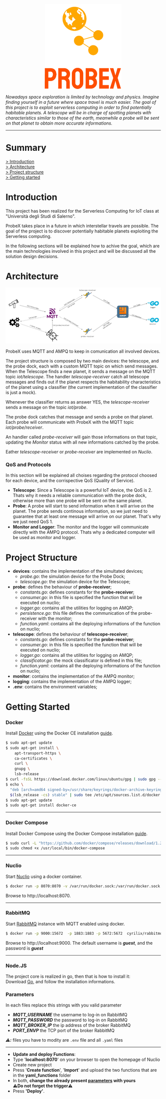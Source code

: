 <p align="center">
  <img src="img/logo_small.png" alt="logo" width="250" align="middle"/>
</p>

*Nowadays space exploration is limited by technology and physics. Imagine finding yourself in a future where space travel is much easier. The goal of this project is to exploit serverless computing in order to find potentially habitable planets. A telescope will be in charge of spotting planets with characteristics similar to those of the earth, meanwhile a probe will be sent on that planet to obtain more accurate informations.*

-----

# Summary

[> Introduction](#Introduction)\
[> Architecture](#Architecture)\
[> Project structure](#Project-structure)\
[> Getting started](#Getting-started)

# Introduction

This project has been realized for the Serverless Computing for IoT class at "Università degli Studi di Salerno".

ProbeX takes place in a future in which interstellar travels are possible. The goal of the project is to discover potentially habitable planets exploiting the Serverless computing.

In the following sections will be explained how to achive the goal, which are the main technologies involved in this project and will be discussed all the solution design decisions.

# Architecture

<img src="img/architecture.png" alt="architecture"/>

ProbeX uses MQTT and AMPQ to keep in comunication all involved devices.

The project structure is composed by two main devices: the telescope, and the probe dock, each with a custom MQTT topic on which send messages.
When the Telescope finds a new planet, it sends a message on the MQTT topic *iot/telescope*. The handler *telescope-receiver* catch all telescope messages and finds out if the planet respects the habitability characteristics of the planet using a classifier (the current implementation of the classifier is just a mock).

Whenever the classifier returns as answer YES, the *telescope-receiver* sends a message on the topic *iot/probe*.

The probe dock catches that message and sends a probe on that planet. Each probe will communicate with ProbeX with the MQTT topic *iot/probe/receiver*.

An handler called *probe-receiver* will gain those informations on that topic, updating the *Monitor* status with all new informations catched by the probe.

Eather *telescope-receiver* or *probe-receiver* are implemented on *Nuclio*.

### QoS and Protocols

In this section will be explained all choises regarding the protocol choosed for each device, and the corrispective QoS (Quality of Service).

* **Telescope**: Since a Telescope is a powerful IoT device, the QoS is 2. Thats why it needs a reliable communication with the probe dock, otherwise more than one probe will be sent on the same planet.
* **Probe**: A probe will start to send information when it will arrive on the planet. The probe sends continous information, so we just need to guarantee that at least one message will arrive on our planet. That's why we just need QoS 1.
* **Monitor and Logger**: The monitor and the logger will communicate directly with the AMPQ protocol. Thats why a dedicated computer will be used as monitor and logger.

# Project Structure

- **devices**: contains the implementation of the simultated devices;
  - *probe.go*: the simulation device for the Probe Dock;
  - *telescope.go*: the simulation device for the Telescope;
- **probe**: defines the behaviour of **probe-receiver**;
  - *constants.go*: defines constants for the **probe-receiver**;
  - *consumer.go*: in this file is specified the function that will be executed on nuclio;
  - *logger.go*: contains all the utilities for logging on AMQP;
  - *persistence.go*: this file defines the communication of the probe-receiver with the monitor;
  - *function.yaml*: contains all the deploying informations of the function on nuclio;
- **telescope**: defines the behaviour of **telescope-receiver**;
  - *constants.go*: defines constants for the **probe-receiver**;
  - *consumer.go*: in this file is specified the function that will be executed on nuclio;
  - *logger.go*: contains all the utilities for logging on AMQP;
  - *classificator.go*: the mock classificator is defined in this file;
  - *function.yaml*: contains all the deploying informations of the function on nuclio;
- **monitor**: contains the implementation of the AMPQ monitor;
- **logging**: contains the implementation of the AMPQ logger;
- **.env**: contains the environment variables;

# Getting Started

### Docker
Install [Docker](https://www.docker.com) using the Docker CE installation [guide](https://docs.docker.com/install/linux/docker-ce/ubuntu/#extra-steps-for-aufs).

```sh
$ sudo apt-get update
$ sudo apt-get install \
    apt-transport-https \
    ca-certificates \
    curl \
    gnupg \
    lsb-release
$ curl -fsSL https://download.docker.com/linux/ubuntu/gpg | sudo gpg --dearmor -o /usr/share/keyrings/docker-archive-keyring.gpg
$ echo \
  "deb [arch=amd64 signed-by=/usr/share/keyrings/docker-archive-keyring.gpg] https://download.docker.com/linux/ubuntu \
  $(lsb_release -cs) stable" | sudo tee /etc/apt/sources.list.d/docker.list > /dev/null
$ sudo apt-get update
$ sudo apt-get install docker-ce
```

------------------------------------------------------------------------------------------------------------------------------

### Docker Compose

Install Docker Compose using the Docker Compose installation [guide](https://docs.docker.com/compose/install/#install-compose).

```sh
$ sudo curl -L "https://github.com/docker/compose/releases/download/1.22.0/docker-compose-$(uname -s)-$(uname -m)" -o /usr/local/bin/docker-compose
$ sudo chmod +x /usr/local/bin/docker-compose
```

----------------------------------------------------------------------------------------------------------------------------


### Nuclio 
Start [Nuclio](https://github.com/nuclio/nuclio) using a docker container.

```sh
$ docker run -p 8070:8070 -v /var/run/docker.sock:/var/run/docker.sock -v /tmp:/tmp nuclio/dashboard:stable-amd64
```

Browse to http://localhost:8070.

----------------------------------------------------------------------------------------------------------------------------

### RabbitMQ 

Start [RabbitMQ](https://www.rabbitmq.com) instance with MQTT enabled using docker.

```sh
$ docker run -p 9000:15672  -p 1883:1883 -p 5672:5672  cyrilix/rabbitmq-mqtt 
```

Browse to http://localhost:9000. The default username is ***guest***, and the password is ***guest***

------------------------------------------------------------------------------------------------------------------------------
### Node.JS
The project core is realized in go, then that is how to install it: <br>
Download [Go](https://golang.org/dl/), and follow the installation informations.

### Parameters
In each files replace this strings with you valid parameter
* ***MQTT_USERNAME*** the username to log-in on RabbitMQ
* ***MQTT_PASSWORD*** the password to log-in on RabbitMQ
* ***MQTT_BROKER_IP*** the ip address of the broker RabbitMQ
* ***PORT_ENVP*** the TCP port of the broker RabbitMQ

***⚠️:*** files you have to modity are `.env` file and all `.yaml` files

------------------------------------------------------------------------------------------------------------------------------

- **Update and deploy Functions**:
- Type '**localhost:8070**' on your browser to open the homepage of Nuclio
- Create new project
- Press '**Create function**', '**Import**' and upload the two functions that are in the **yaml_functions** folder
- In both, **change the already present [parameters](#parameters) with yours**\
**⚠️Do not forget the trigger⚠️**
- Press **'Deploy'**.
